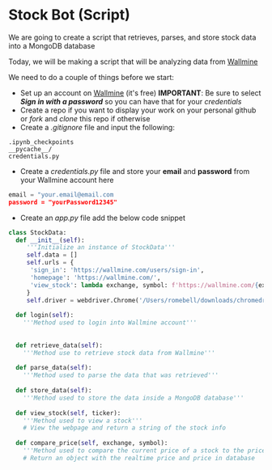 # Stock Bot (Script)
We are going to create a script that retrieves, parses, and store stock data into a MongoDB database

Today, we will be making a script that will be analyzing data from [Wallmine](https://www.wallmine.com)

We need to do a couple of things before we start:
- Set up an account on [Wallmine](https://www.wallmine.com) (it's free)
**IMPORTANT**: Be sure to select ***Sign in with a password*** so you can have that for your *credentials*
- Create a repo if you want to display your work on your personal github or *fork* and *clone* this repo if otherwise
- Create a *.gitignore* file and input the following:
```text
.ipynb_checkpoints
__pycache__/    
credentials.py
```
- Create a *credentials.py* file and store your **email** and **password** from your Wallmine account here
```py
email = "your.email@email.com
password = "yourPassword12345"
```
- Create an *app.py* file add the below code snippet
```py
class StockData:
  def __init__(self):
     '''Initialize an instance of StockData'''
     self.data = []
     self.urls = {
      'sign_in': 'https://wallmine.com/users/sign-in',
      'homepage': 'https://wallmine.com/',
      'view_stock': lambda exchange, symbol: f'https://wallmine.com/{exchange}/{symbol}'
     }
     self.driver = webdriver.Chrome('/Users/romebell/downloads/chromedriver-4') # use your path to your Chromedriver
  
  def login(self):
    '''Method used to login into Wallmine account'''
  
    
  def retrieve_data(self):
    '''Method use to retrieve stock data from Wallmine'''
  
  def parse_data(self):
    '''Method used to parse the data that was retrieved'''
  
  def store_data(self): 
    '''Method used to store the data inside a MongoDB database'''
  
  def view_stock(self, ticker): 
    '''Method used to view a stock'''
    # View the webpage and return a string of the stock info
  
  def compare_price(self, exchange, symbol): 
    '''Method used to compare the current price of a stock to the price in the database'''
    # Return an object with the realtime price and price in database
 ```
